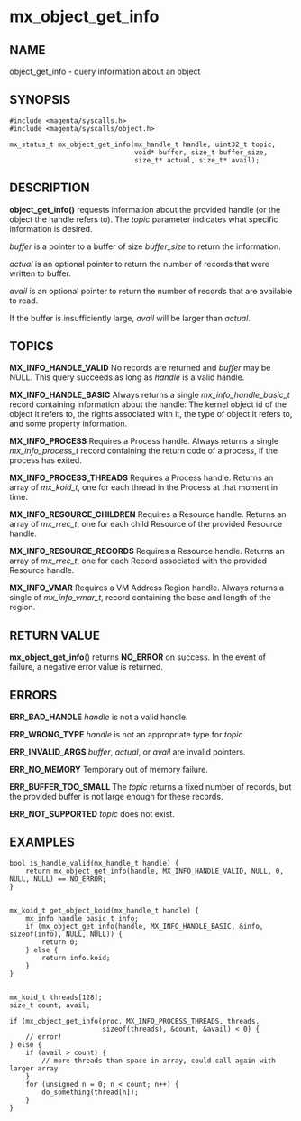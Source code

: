 # mx_object_get_info

## NAME

object_get_info - query information about an object

## SYNOPSIS

```
#include <magenta/syscalls.h>
#include <magenta/syscalls/object.h>

mx_status_t mx_object_get_info(mx_handle_t handle, uint32_t topic,
                               void* buffer, size_t buffer_size,
                               size_t* actual, size_t* avail);

```

## DESCRIPTION

**object_get_info()** requests information about the provided handle (or the object
the handle refers to).  The *topic* parameter indicates what specific information is desired.

*buffer* is a pointer to a buffer of size *buffer_size* to return the information.

*actual* is an optional pointer to return the number of records that were written to buffer.

*avail* is an optional pointer to return the number of records that are available to read.

If the buffer is insufficiently large, *avail* will be larger than *actual*.


## TOPICS

**MX_INFO_HANDLE_VALID**  No records are returned and *buffer* may be NULL.  This query
succeeds as long as *handle* is a valid handle.

**MX_INFO_HANDLE_BASIC**  Always returns a single *mx_info_handle_basic_t* record containing
information about the handle:  The kernel object id of the object it refers to, the rights
associated with it, the type of object it refers to, and some property information.

**MX_INFO_PROCESS**  Requires a Process handle.  Always returns a single *mx_info_process_t*
record containing the return code of a process, if the process has exited.

**MX_INFO_PROCESS_THREADS**  Requires a Process handle. Returns an array of *mx_koid_t*, one for
each thread in the Process at that moment in time.

**MX_INFO_RESOURCE_CHILDREN**  Requires a Resource handle.  Returns an array of *mx_rrec_t*,
one for each child Resource of the provided Resource handle.

**MX_INFO_RESOURCE_RECORDS**  Requires a Resource handle.  Returns an array of *mx_rrec_t*,
one for each Record associated with the provided Resource handle.

**MX_INFO_VMAR**  Requires a VM Address Region handle.  Always returns a single of *mx_info_vmar_t*,
record containing the base and length of the region.


## RETURN VALUE

**mx_object_get_info**() returns **NO_ERROR** on success. In the event of failure, a negative error
value is returned.

## ERRORS

**ERR_BAD_HANDLE**  *handle* is not a valid handle.

**ERR_WRONG_TYPE**  *handle* is not an appropriate type for *topic*

**ERR_INVALID_ARGS**  *buffer*, *actual*, or *avail* are invalid pointers.

**ERR_NO_MEMORY**  Temporary out of memory failure.

**ERR_BUFFER_TOO_SMALL**  The *topic* returns a fixed number of records, but the provided buffer
is not large enough for these records.

**ERR_NOT_SUPPORTED**  *topic* does not exist.


## EXAMPLES

```
bool is_handle_valid(mx_handle_t handle) {
    return mx_object_get_info(handle, MX_INFO_HANDLE_VALID, NULL, 0, NULL, NULL) == NO_ERROR;
}


mx_koid_t get_object_koid(mx_handle_t handle) {
    mx_info_handle_basic_t info;
    if (mx_object_get_info(handle, MX_INFO_HANDLE_BASIC, &info, sizeof(info), NULL, NULL)) {
        return 0;
    } else {
        return info.koid;
    }
}


mx_koid_t threads[128];
size_t count, avail;

if (mx_object_get_info(proc, MX_INFO_PROCESS_THREADS, threads,
                       sizeof(threads), &count, &avail) < 0) {
    // error!
} else {
    if (avail > count) {
        // more threads than space in array, could call again with larger array
    }
    for (unsigned n = 0; n < count; n++) {
        do_something(thread[n]);
    }
}
```
